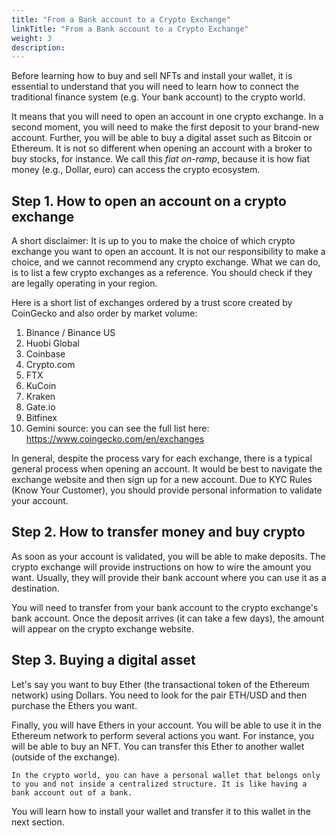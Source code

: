 ```yaml
---
title: "From a Bank account to a Crypto Exchange"
linkTitle: "From a Bank account to a Crypto Exchange"
weight: 3
description:
---
```


Before learning how to buy and sell NFTs and install your wallet, it is essential to understand that you will need to learn how to connect the traditional finance system (e.g. Your bank account) to the crypto world.

It means that you will need to open an account in one crypto exchange. In a second moment, you will need to make the first deposit to your brand-new account. Further, you will be able to buy a digital asset such as Bitcoin or Ethereum. It is not so different when opening an account with a broker to buy stocks, for instance. We call this *fiat on-ramp*, because it is how fiat money (e.g., Dollar, euro) can access the crypto ecosystem.

## Step 1. How to open an account on a crypto exchange

A short disclaimer: It is up to you to make the choice of which crypto exchange you want to open an account. It is not our responsibility to make a choice, and we cannot recommend any crypto exchange. What we can do, is to list a few crypto exchanges as a reference. You should check if they are legally operating in your region.


Here is a short list of exchanges ordered by a trust score created by CoinGecko and also order by market volume:

1. Binance / Binance US
2. Huobi Global
3. Coinbase
4. Crypto.com
5. FTX
6. KuCoin
7. Kraken
8. Gate.io
9. Bitfinex
10. Gemini
source: you can see the full list here: https://www.coingecko.com/en/exchanges


In general, despite the process vary for each exchange, there is a typical general process when opening an account. It would be best to navigate the exchange website and then sign up for a new account. Due to KYC Rules (Know Your Customer), you should provide personal information to validate your account.

## Step 2. How to transfer money and buy crypto

As soon as your account is validated, you will be able to make deposits.
The crypto exchange will provide instructions on how to wire the amount you want. Usually, they will provide their bank account where you can use it as a destination.

You will need to transfer from your bank account to the crypto exchange's bank account. Once the deposit arrives (it can take a few days), the amount will appear on the crypto exchange website.

## Step 3. Buying a digital asset

Let's say you want to buy Ether (the transactional token of the Ethereum network) using Dollars. You need to look for the pair ETH/USD and then purchase the Ethers you want.

Finally, you will have Ethers in your account. You will be able to use it in the Ethereum network to perform several actions you want. For instance, you will be able to buy an NFT. You can transfer this Ether to another wallet (outside of the exchange). 

```In the crypto world, you can have a personal wallet that belongs only to you and not inside a centralized structure. It is like having a bank account out of a bank. ```

You will learn how to install your wallet and transfer it to this wallet in the next section.
